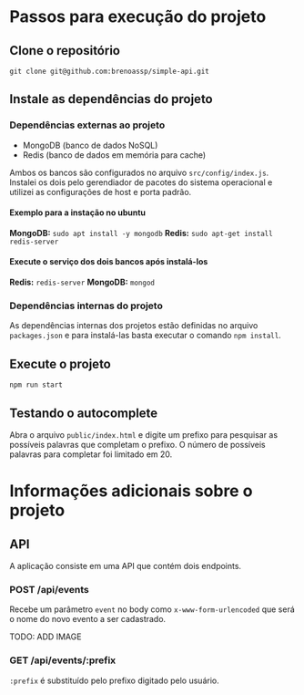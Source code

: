 #  Passos para execução do projeto

## Clone o repositório
`git clone git@github.com:brenoassp/simple-api.git`

## Instale as dependências do projeto

### Dependências externas ao projeto
- MongoDB (banco de dados NoSQL)
- Redis (banco de dados em memória para cache)

Ambos os bancos são configurados no arquivo `src/config/index.js`. Instalei os dois pelo gerendiador de pacotes do sistema operacional e utilizei as configurações de host e porta padrão.

#### Exemplo para a instação no ubuntu

**MongoDB:** `sudo apt install -y mongodb`
**Redis:** `sudo apt-get install redis-server`

#### Execute o serviço dos dois bancos após instalá-los

**Redis:** `redis-server`
**MongoDB:** `mongod`

### Dependências internas do projeto
As dependências internas dos projetos estão definidas no arquivo `packages.json` e para instalá-las basta executar o comando `npm install`.

## Execute o projeto

`npm run start`

## Testando o autocomplete

Abra o arquivo `public/index.html` e digite um prefixo para pesquisar as possíveis palavras que completam o prefixo. O número de possíveis palavras para completar foi limitado em 20.

# Informações adicionais sobre o projeto

## API

A aplicação consiste em uma API que contém dois endpoints.

### POST /api/events

Recebe um parâmetro `event` no body como `x-www-form-urlencoded` que será o nome do novo evento a ser cadastrado.

TODO: ADD IMAGE

### GET /api/events/:prefix

`:prefix` é substituído pelo prefixo digitado pelo usuário.
